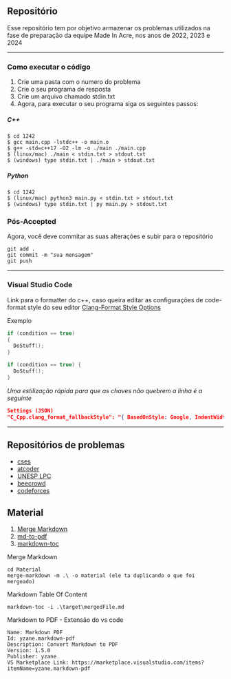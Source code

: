 ## Repositório

Esse repositório tem por objetivo armazenar os problemas utilizados na fase de preparação da equipe Made In Acre, nos anos de 2022, 2023 e 2024

<hr>

### Como executar o código

1. Crie uma pasta com o numero do problema
2. Crie o seu programa de resposta
3. Crie um arquivo chamado stdin.txt
4. Agora, para executar o seu programa siga os seguintes passos:

##### C++

    $ cd 1242
    $ gcc main.cpp -lstdc++ -o main.o
    $ g++ -std=c++17 -O2 -lm -o ./main ./main.cpp
    $ (linux/mac) ./main < stdin.txt > stdout.txt
    $ (windows) type stdin.txt | ./main > stdout.txt


##### Python

    $ cd 1242
    $ (linux/mac) python3 main.py < stdin.txt > stdout.txt
    $ (windows) type stdin.txt | py main.py > stdout.txt


### Pós-Accepted

Agora, você deve commitar as suas alterações e subir para o repositório

    git add .
    git commit -m "sua mensagem"
    git push

<hr>


### Visual Studio Code

Link para o formatter do c++, caso queira editar as configurações de code-format style do seu editor
[Clang-Format Style Options](https://clang.llvm.org/docs/ClangFormatStyleOptions.html)

Exemplo
```cpp
if (condition == true)
{
  DoStuff();
}
```

```cpp
if (condition == true) {
  DoStuff();
}
```

_Uma estilização rápida para que as chaves não quebrem a linha é a seguinte_
```json
Settings (JSON)
"C_Cpp.clang_format_fallbackStyle": "{ BasedOnStyle: Google, IndentWidth: 4, ColumnLimit: 0}"
```

<hr>

## Repositórios de problemas

- [cses](https://cses.fi/problemset/)
- [atcoder](https://atcoder.jp/)
- [UNESP LPC](https://github.com/pedropaiola/unesp-progcomp)
- [beecrowd](https://www.beecrowd.com.br/judge/pt)
- [codeforces](https://codeforces.com/)


## Material

1. [Merge Markdown](https://github.com/knennigtri/merge-markdown)
2. [md-to-pdf](https://github.com/simonhaenisch/md-to-pdf)
3. [markdown-toc](https://github.com/jonschlinkert/markdown-toc)

Merge Markdown

    cd Material
    merge-markdown -m .\ -o material (ele ta duplicando o que foi mergeado)

Markdown Table Of Content

    markdown-toc -i .\target\mergedFile.md

Markdown to PDF - Extensão do vs code

    Name: Markdown PDF
    Id: yzane.markdown-pdf
    Description: Convert Markdown to PDF
    Version: 1.5.0
    Publisher: yzane
    VS Marketplace Link: https://marketplace.visualstudio.com/items?itemName=yzane.markdown-pdf


